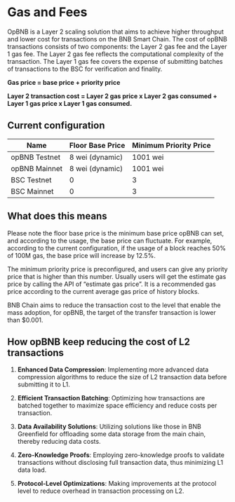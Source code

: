 # Gas and Fees

OpBNB is a Layer 2 scaling solution that aims to achieve higher throughput and lower cost for transactions on the BNB Smart Chain. The cost of opBNB transactions consists of two components: the Layer 2 gas fee and the Layer 1 gas fee. The Layer 2 gas fee reflects the computational complexity of the transaction. The Layer 1 gas fee covers the expense of submitting batches of transactions to the BSC for verification and finality.

**Gas price = base price + priority price**

**Layer 2 transaction cost = Layer 2 gas price x Layer 2 gas consumed + Layer 1 gas price x Layer 1 gas consumed.**

## Current configuration

| Name          | Floor Base Price | Minimum Priority Price |
| ------------- | ---------------- | ---------------------------- |
| opBNB Testnet | 8 wei (dynamic)  | 1001 wei                         |
| opBNB Mainnet | 8 wei (dynamic)  | 1001 wei                         |
| BSC Testnet   | 0                | 3                            |
| BSC Mainnet   | 0                | 3                            |

## What does this means

Please note the floor base price is the minimum base price opBNB can set, and according to the usage, the base price can fluctuate. For example, according to the current configuration, if the usage of a block reaches 50% of 100M gas, the base price will increase by 12.5%.

The minimum priority price is preconfigured, and users can give any priority price that is higher than this number. Usually users will get the estimate gas price by calling the API of “estimate gas price”. It is a recommended gas price according to the current average gas price of history blocks.

BNB Chain aims to reduce the transaction cost to the level that enable the mass adoption, for opBNB, the target of the transfer transaction is lower than $0.001.

## How opBNB keep reducing the cost of L2 transactions

1. **Enhanced Data Compression**: Implementing more advanced data compression algorithms to reduce the size of L2 transaction data before submitting it to L1.

2. **Efficient Transaction Batching**: Optimizing how transactions are batched together to maximize space efficiency and reduce costs per transaction.

3. **Data Availability Solutions**: Utilizing solutions like those in BNB Greenfield for offloading some data storage from the main chain, thereby reducing data costs.

4. **Zero-Knowledge Proofs**: Employing zero-knowledge proofs to validate transactions without disclosing full transaction data, thus minimizing L1 data load.

5. **Protocol-Level Optimizations**: Making improvements at the protocol level to reduce overhead in transaction processing on L2.

